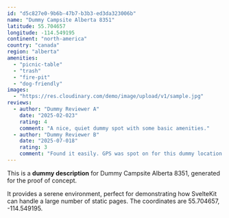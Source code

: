 ```yaml
---
id: "d5c827e0-9b6b-47b7-b3b3-ed3da323006b"
name: "Dummy Campsite Alberta 8351"
latitude: 55.704657
longitude: -114.549195
continent: "north-america"
country: "canada"
region: "alberta"
amenities:
  - "picnic-table"
  - "trash"
  - "fire-pit"
  - "dog-friendly"
images:
  - "https://res.cloudinary.com/demo/image/upload/v1/sample.jpg"
reviews:
  - author: "Dummy Reviewer A"
    date: "2025-02-023"
    rating: 4
    comment: "A nice, quiet dummy spot with some basic amenities."
  - author: "Dummy Reviewer B"
    date: "2025-07-018"
    rating: 3
    comment: "Found it easily. GPS was spot on for this dummy location."
---
```


This is a **dummy description** for Dummy Campsite Alberta 8351, generated for the proof of concept.

It provides a serene environment, perfect for demonstrating how SvelteKit can handle a large number of static pages. The coordinates are 55.704657, -114.549195.
